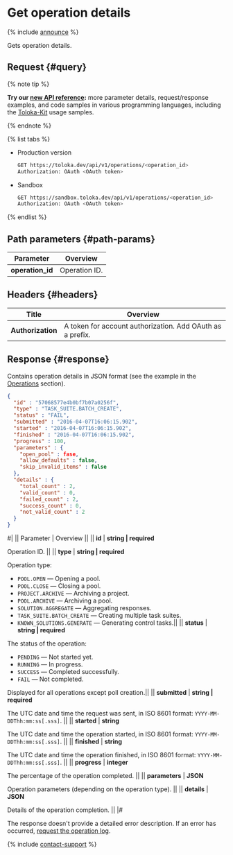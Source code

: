 # Get operation details

{% include [announce](../_includes/announce.md) %}

Gets operation details.

## Request {#query}

{% note tip %}

**Try our [new API reference](https://toloka.ai/docs/api/api-reference/#get-/operations/-id-):** more parameter details, request/response examples, and code samples in various programming languages, including the [Toloka-Kit](../../toloka-kit/index.md) usage samples.

{% endnote %}

{% list tabs %}

- Production version

  ```bash
  GET https://toloka.dev/api/v1/operations/<operation_id>
  Authorization: OAuth <OAuth token>
  ```

- Sandbox

  ```bash
  GET https://sandbox.toloka.dev/api/v1/operations/<operation_id>
  Authorization: OAuth <OAuth token>
  ```

{% endlist %}

## Path parameters {#path-params}

Parameter | Overview
----- | -----
**operation_id** | Operation ID.

## Headers {#headers}

Title | Overview
----- | -----
**Authorization** | A token for account authorization. Add OAuth as a prefix.

## Response {#response}

Contains operation details in JSON format (see the example in the [Operations](operations.md) section).

```json
{
  "id" : "57068577e4b0bf7b07a0256f",
  "type" : "TASK_SUITE.BATCH_CREATE",
  "status" : "FAIL",
  "submitted" : "2016-04-07T16:06:15.902",
  "started" : "2016-04-07T16:06:15.902",
  "finished" : "2016-04-07T16:06:15.902",
  "progress" : 100,
  "parameters" : {
    "open_pool" : fase,
    "allow_defaults" : false,
    "skip_invalid_items" : false
  },
  "details" : {
    "total_count" : 2,
    "valid_count" : 0,
    "failed_count" : 2,
    "success_count" : 0,
    "not_valid_count" : 2
  }
}
```

#|
|| Parameter | Overview ||
|| **id** | **string \| required**

Operation ID. ||
|| **type** | **string \| required**

Operation type:

- `POOL.OPEN` — Opening a pool.
- `POOL.CLOSE` — Closing a pool.
- `PROJECT.ARCHIVE` — Archiving a project.
- `POOL.ARCHIVE` — Archiving a pool.
- `SOLUTION.AGGREGATE` — Aggregating responses.
- `TASK_SUITE.BATCH_CREATE` — Creating multiple task suites.
- `KNOWN_SOLUTIONS.GENERATE` — Generating control tasks.||
|| **status** | **string \| required**

The status of the operation:

- `PENDING` — Not started yet.
- `RUNNING` — In progress.
- `SUCCESS` — Completed successfully.
- `FAIL` — Not completed.

Displayed for all operations except poll creation.||
|| **submitted** | **string \| required**

The UTC date and time the request was sent, in ISO 8601 format: `YYYY-MM-DDThh:mm:ss[.sss]`. ||
|| **started** | **string**

The UTC date and time the operation started, in ISO 8601 format: `YYYY-MM-DDThh:mm:ss[.sss]`. ||
|| **finished** | **string**

The UTC date and time the operation finished, in ISO 8601 format: `YYYY-MM-DDThh:mm:ss[.sss]`. ||
|| **progress** | **integer**

The percentage of the operation completed. ||
|| **parameters** | **JSON**

Operation parameters (depending on the operation type). ||
|| **details** | **JSON**

Details of the operation completion. ||
|#

The response doesn't provide a detailed error description. If an error has occurred, [request the operation log](get-operation-log.md).

{% include [contact-support](../../guide/_includes/contact-support.md) %}